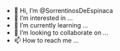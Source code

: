 - 👋 Hi, I’m @SorrentinosDeEspinaca
- 👀 I’m interested in ...
- 🌱 I’m currently learning ...
- 💞️ I’m looking to collaborate on ...
- 📫 How to reach me ... 

<!---
SorrentinosDeEspinaca/SorrentinosDeEspinaca is a ✨ special ✨ repository because its `README.md` (this file) appears on your GitHub profile.
You can click the Preview link to take a look at your changes.
--->
